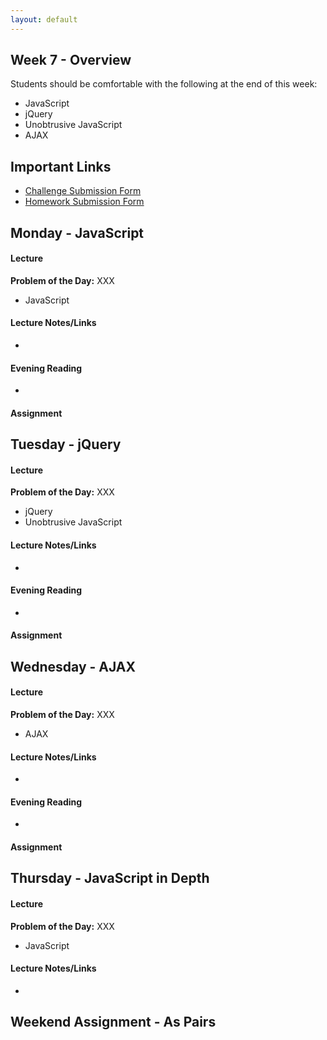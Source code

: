```yaml
---
layout: default
---
```


## Week 7 - Overview

Students should be comfortable with the following at the end of this week:

* JavaScript
* jQuery
* Unobtrusive JavaScript
* AJAX


## Important Links

* [Challenge Submission Form](http://goo.gl/forms/OzzXZL6iEF)
* [Homework Submission Form](http://goo.gl/forms/o9so3mi9Sd)


## Monday - JavaScript

#### Lecture

**Problem of the Day:** XXX

* JavaScript

#### Lecture Notes/Links

*

#### Evening Reading

*

#### Assignment




## Tuesday - jQuery

#### Lecture

**Problem of the Day:** XXX

* jQuery
* Unobtrusive JavaScript

#### Lecture Notes/Links

*

#### Evening Reading

*

#### Assignment




## Wednesday - AJAX

#### Lecture

**Problem of the Day:** XXX

* AJAX

#### Lecture Notes/Links

*

#### Evening Reading

*

#### Assignment




## Thursday - JavaScript in Depth

#### Lecture

**Problem of the Day:** XXX

* JavaScript

#### Lecture Notes/Links

*


## Weekend Assignment - As Pairs
